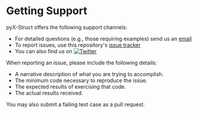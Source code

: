 # Getting Support

pyX-Struct offers the following support channels:

- For detailed questions (e.g., those requiring examples) send us an
  [email](mailto:patonlab@colostate.edu?subject=[pyX-Struct])
- To report issues, use this repository's
  [issue tracker](https://github.com/bobbypaton/pyX-Struct/issues/new)
- You can also find us on [![Twitter][1.2]][1]

When reporting an issue, please include the following details:

- A narrative description of what you are trying to accomplish.
- The minimum code necessary to reproduce the issue.
- The expected results of exercising that code.
- The actual results received.

You may also submit a failing test case as a pull request.

[1.2]: http://i.imgur.com/wWzX9uB.png (twitter icon without padding)
[1]: https://twitter.com/bobbyoaton
